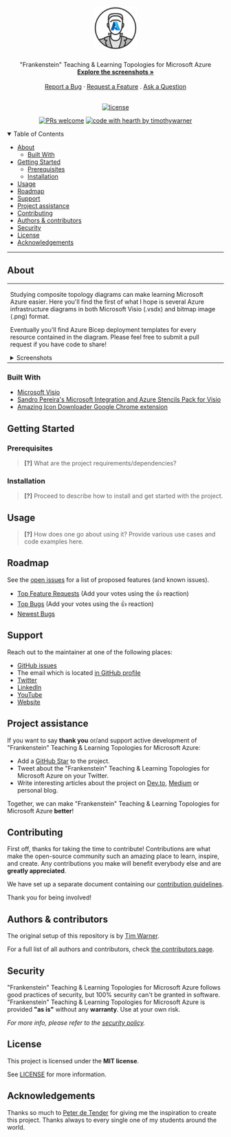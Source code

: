<h1 align="center">
  <a href="https://github.com/timothywarner/frankenstein">
    <!-- Please provide path to your logo here -->
    <img src="docs/images/logo.png" alt="Logo" width="100" height="100">
  </a>
</h1>

<div align="center">
  "Frankenstein" Teaching & Learning Topologies for Microsoft Azure
  <br />
  <a href="#about"><strong>Explore the screenshots »</strong></a>
  <br />
  <br />
  <a href="https://github.com/timothywarner/frankenstein/issues/new?assignees=&labels=bug&template=01_BUG_REPORT.md&title=bug%3A+">Report a Bug</a>
  ·
  <a href="https://github.com/timothywarner/frankenstein/issues/new?assignees=&labels=enhancement&template=02_FEATURE_REQUEST.md&title=feat%3A+">Request a Feature</a>
  .
  <a href="https://github.com/timothywarner/frankenstein/issues/new?assignees=&labels=question&template=04_SUPPORT_QUESTION.md&title=support%3A+">Ask a Question</a>
</div>

<div align="center">
<br />

[![license](https://img.shields.io/github/license/timothywarner/frankenstein.svg?style=flat-square)](LICENSE)

[![PRs welcome](https://img.shields.io/badge/PRs-welcome-ff69b4.svg?style=flat-square)](https://github.com/timothywarner/frankenstein/issues?q=is%3Aissue+is%3Aopen+label%3A%22help+wanted%22)
[![code with hearth by timothywarner](https://img.shields.io/badge/%3C%2F%3E%20with%20%E2%99%A5%20by-timothywarner-ff1414.svg?style=flat-square)](https://github.com/timothywarner)

</div>

<details open="open">
<summary>Table of Contents</summary>

- [About](#about)
  - [Built With](#built-with)
- [Getting Started](#getting-started)
  - [Prerequisites](#prerequisites)
  - [Installation](#installation)
- [Usage](#usage)
- [Roadmap](#roadmap)
- [Support](#support)
- [Project assistance](#project-assistance)
- [Contributing](#contributing)
- [Authors & contributors](#authors--contributors)
- [Security](#security)
- [License](#license)
- [Acknowledgements](#acknowledgements)

</details>

---

## About

<table><tr><td>

Studying composite topology diagrams can make learning Microsoft Azure easier. Here you'll find the first of what I hope is several Azure infrastructure diagrams in both Microsoft Visio (.vsdx) and bitmap image (.png) format.

Eventually you'll find Azure Bicep deployment templates for every resource contained in the diagram. Please feel free to submit a pull request if you have code to share!

<details>
<summary>Screenshots</summary>
<br>

|                               Home Page                               |                               Login Page                               |
| :-------------------------------------------------------------------: | :--------------------------------------------------------------------: |
| <img src="docs/images/screenshot1.png" title="Frankenstein networking diagram screenshot" width="100%"> | <img src="docs/images/screenshot.png" title="Login Page" width="100%"> |

</details>

</td></tr></table>

### Built With

* [Microsoft Visio](https://www.microsoft.com/en-us/microsoft-365/visio/flowchart-software)
* [Sandro Pereira's Microsoft Integration and Azure Stencils Pack for Visio](https://blog.sandro-pereira.com/2021/06/21/microsoft-integration-and-azure-stencils-pack-for-visio-new-version-available-v7-2-0/)
* [Amazing Icon Downloader Google Chrome extension](https://chrome.google.com/webstore/detail/amazing-icon-downloader/kllljifcjfleikiipbkdcgllbllahaob?hl=en-US)

## Getting Started

### Prerequisites

> **[?]**
> What are the project requirements/dependencies?

### Installation

> **[?]**
> Proceed to describe how to install and get started with the project.

## Usage

> **[?]**
> How does one go about using it?
> Provide various use cases and code examples here.

## Roadmap

See the [open issues](https://github.com/timothywarner/frankenstein/issues) for a list of proposed features (and known issues).

- [Top Feature Requests](https://github.com/timothywarner/frankenstein/issues?q=label%3Aenhancement+is%3Aopen+sort%3Areactions-%2B1-desc) (Add your votes using the 👍 reaction)
- [Top Bugs](https://github.com/timothywarner/frankenstein/issues?q=is%3Aissue+is%3Aopen+label%3Abug+sort%3Areactions-%2B1-desc) (Add your votes using the 👍 reaction)
- [Newest Bugs](https://github.com/timothywarner/frankenstein/issues?q=is%3Aopen+is%3Aissue+label%3Abug)

## Support

Reach out to the maintainer at one of the following places:

- [GitHub issues](https://github.com/timothywarner/frankenstein/issues/new?assignees=&labels=question&template=04_SUPPORT_QUESTION.md&title=support%3A+)
- The email which is located [in GitHub profile](https://github.com/timothywarner)
- [Twitter](http://twitter.com/techtrainertim)
- [LinkedIn](https://www.linkedin.com/in/timothywarner)
- [YouTube](https://www.youtube.com/channel/UCim7PFtynyPuzMHtbNyYOXA?view_as=subscriber)
- [Website](https://techtrainertim.com/)

## Project assistance

If you want to say **thank you** or/and support active development of "Frankenstein" Teaching & Learning Topologies for Microsoft Azure:

- Add a [GitHub Star](https://github.com/timothywarner/frankenstein) to the project.
- Tweet about the "Frankenstein" Teaching & Learning Topologies for Microsoft Azure on your Twitter.
- Write interesting articles about the project on [Dev.to](https://dev.to/), [Medium](https://medium.com/) or personal blog.

Together, we can make "Frankenstein" Teaching & Learning Topologies for Microsoft Azure **better**!

## Contributing

First off, thanks for taking the time to contribute! Contributions are what make the open-source community such an amazing place to learn, inspire, and create. Any contributions you make will benefit everybody else and are **greatly appreciated**.

We have set up a separate document containing our [contribution guidelines](docs/CONTRIBUTING.md).

Thank you for being involved!

## Authors & contributors

The original setup of this repository is by [Tim Warner](https://github.com/timothywarner).

For a full list of all authors and contributors, check [the contributors page](https://github.com/timothywarner/frankenstein/contributors).

## Security

"Frankenstein" Teaching & Learning Topologies for Microsoft Azure follows good practices of security, but 100% security can't be granted in software.
"Frankenstein" Teaching & Learning Topologies for Microsoft Azure is provided **"as is"** without any **warranty**. Use at your own risk.

_For more info, please refer to the [security policy](docs/SECURITY.md)._

## License

This project is licensed under the **MIT license**.

See [LICENSE](LICENSE) for more information.

## Acknowledgements

Thanks so much to [Peter de Tender](https://twitter.com/pdtit) for giving me the inspiration to create this project. Thanks always to every single one of my students around the world.
